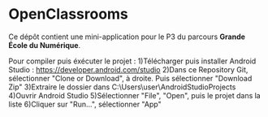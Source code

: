 # OpenClassrooms

Ce dépôt contient une mini-application pour le P3 du parcours **Grande École du Numérique**.

Pour compiler puis éxécuter le projet :
1)Télécharger puis installer Android Studio : https://developer.android.com/studio
2)Dans ce Repository Git, sélectionner "Clone or Download", à droite. Puis sélectionner "Download Zip"
3)Extraire le dossier dans C:\Users\user\AndroidStudioProjects
4)Ouvrir Android Studio
5)Sélectionner "File", "Open", puis le projet dans la liste
6)Cliquer sur "Run...", sélectionner "App"
